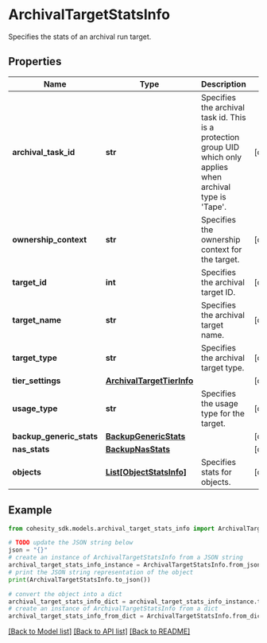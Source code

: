 # ArchivalTargetStatsInfo

Specifies the stats of an archival run target.

## Properties

Name | Type | Description | Notes
------------ | ------------- | ------------- | -------------
**archival_task_id** | **str** | Specifies the archival task id. This is a protection group UID which only applies when archival type is &#39;Tape&#39;. | [optional] 
**ownership_context** | **str** | Specifies the ownership context for the target. | [optional] 
**target_id** | **int** | Specifies the archival target ID. | [optional] 
**target_name** | **str** | Specifies the archival target name. | [optional] 
**target_type** | **str** | Specifies the archival target type. | [optional] 
**tier_settings** | [**ArchivalTargetTierInfo**](ArchivalTargetTierInfo.md) |  | [optional] 
**usage_type** | **str** | Specifies the usage type for the target. | [optional] 
**backup_generic_stats** | [**BackupGenericStats**](BackupGenericStats.md) |  | [optional] 
**nas_stats** | [**BackupNasStats**](BackupNasStats.md) |  | [optional] 
**objects** | [**List[ObjectStatsInfo]**](ObjectStatsInfo.md) | Specifies stats for objects. | [optional] 

## Example

```python
from cohesity_sdk.models.archival_target_stats_info import ArchivalTargetStatsInfo

# TODO update the JSON string below
json = "{}"
# create an instance of ArchivalTargetStatsInfo from a JSON string
archival_target_stats_info_instance = ArchivalTargetStatsInfo.from_json(json)
# print the JSON string representation of the object
print(ArchivalTargetStatsInfo.to_json())

# convert the object into a dict
archival_target_stats_info_dict = archival_target_stats_info_instance.to_dict()
# create an instance of ArchivalTargetStatsInfo from a dict
archival_target_stats_info_from_dict = ArchivalTargetStatsInfo.from_dict(archival_target_stats_info_dict)
```
[[Back to Model list]](../README.md#documentation-for-models) [[Back to API list]](../README.md#documentation-for-api-endpoints) [[Back to README]](../README.md)


